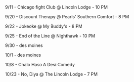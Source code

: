 9/11 - Chicago fight Club @ Lincoln Lodge - 10 PM

9/20 - Discount Therapy @ Pearls' Southern Comfort - 8 PM

9/22 - Jokeoke @ My Buddy's - 8 PM

9/25 - End of the Line @ Nighthawk - 10 PM

9/30 - des moines

10/1 - des moines

10/8 - Chalo Haso A Desi Comedy

10/23 - No, Diya @ The Lincoln Lodge - 7 PM
